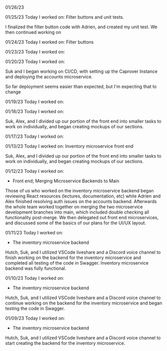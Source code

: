 01/26/23



01/25/23
Today I worked on:
Filter buttons and unit tests.

I finalized the filter button code with Adrien, and created my unit test.  We then continued working on

01/24/23
Today I worked on:
Filter buttons


01/23/23
Today I worked on:

01/20/23
Today I worked on:

Suk and I began working on CI/CD, with setting up the Caprover Instance and deploying the accounts microservice.

So far deployment seems easier than expected, but I'm expecting that to change 



01/19/23
Today I worked on:

01/18/23
Today I worked on:


Suk, Alex, and I divided up our portion of the front end into smaller tasks to work on individually, and began creating mockups of our sections.

01/17/23
Today I worked on:

01/13/23
Today I worked on:
Inventory microservice front end

Suk, Alex, and I divided up our portion of the front end into smaller tasks to work on individually, and began creating mockups of our sections.


01/12/23
Today I worked on:
* Front end; Merging Microservice Backends to Main

Those of us who worked on the inventory microservice backend began reviewing React resources (lectures, documentation, etc) while Adrien and Alex finished resolving auth issues on the accounts backend.  Afterwards the whole team worked together on merging the two microservice development branches into main, which included double checking all functionality post-merge.   We then delegated out front end microservices, and discussed some of the basics of our plans for the UI/UX layout.

01/11/23
Today I worked on:
* The inventory microservice backend

Hutch, Suk, and I utilized VSCode liveshare and a Discord voice channel to finish working on the backend for the inventory microservice and completed all testing of the code in Swagger. Inventory microservice backend was fully functional.


01/10/23
Today I worked on:
* The inventory microservice backend

Hutch, Suk, and I utilized VSCode liveshare and a Discord voice channel to continue working on the backend for the inventory microservice and began testing the code in Swagger.

01/09/23
Today I worked on:
* The inventory microservice backend

Hutch, Suk, and I utilized VSCode liveshare and a Discord voice channel to start creating the backend for the inventory microservice.
